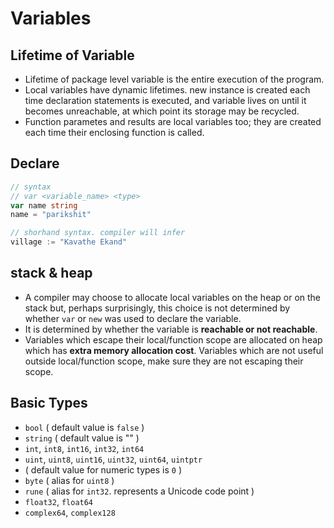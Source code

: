 # Variables

## Lifetime of Variable

- Lifetime of package level variable is the entire execution of the program.
- Local variables have dynamic lifetimes. new instance is created each time declaration statements is executed, and variable lives on until it becomes unreachable, at which point its storage may be recycled.
- Function parametes and results are local variables too; they are created each time their enclosing function is called.

## Declare 

```go
// syntax
// var <variable_name> <type>
var name string
name = "parikshit"

// shorhand syntax. compiler will infer
village := "Kavathe Ekand"
```
## stack & heap

- A compiler may choose to allocate local variables on the heap or on the stack but, perhaps surprisingly, this choice is not determined by whether `var` or `new` was used to declare the variable.
- It is determined by whether the variable is **reachable or not reachable**.
- Variables which escape their local/function scope are allocated on heap which has **extra memory allocation cost**. Variables which are not useful outside local/function scope, make sure they are not escaping their scope.


## Basic Types

- `bool` ( default value is `false` )
- `string` ( default value is "" )
- `int`, `int8`, `int16`, `int32`, `int64` 
- `uint`, `uint8`, `uint16`, `uint32`, `uint64`, `uintptr`
- ( default value for numeric types is `0` )
- `byte` ( alias for `uint8` )
- `rune` ( alias for `int32`. represents a Unicode code point )
- `float32`, `float64`
- `complex64`, `complex128`
